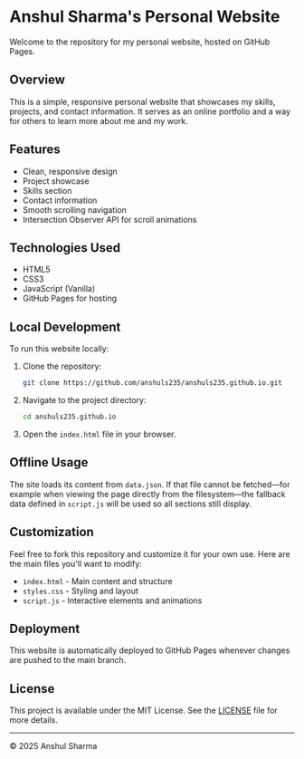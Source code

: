 # Anshul Sharma's Personal Website

Welcome to the repository for my personal website, hosted on GitHub Pages.

## Overview

This is a simple, responsive personal website that showcases my skills, projects, and contact information. It serves as an online portfolio and a way for others to learn more about me and my work.

## Features

- Clean, responsive design
- Project showcase
- Skills section
- Contact information
- Smooth scrolling navigation
- Intersection Observer API for scroll animations

## Technologies Used

- HTML5
- CSS3
- JavaScript (Vanilla)
- GitHub Pages for hosting

## Local Development

To run this website locally:

1. Clone the repository:
   ```bash
   git clone https://github.com/anshuls235/anshuls235.github.io.git
   ```

2. Navigate to the project directory:
   ```bash
   cd anshuls235.github.io
   ```

3. Open the `index.html` file in your browser.

## Offline Usage

The site loads its content from `data.json`. If that file cannot be fetched—for
example when viewing the page directly from the filesystem—the fallback data
defined in `script.js` will be used so all sections still display.

## Customization

Feel free to fork this repository and customize it for your own use. Here are the main files you'll want to modify:

- `index.html` - Main content and structure
- `styles.css` - Styling and layout
- `script.js` - Interactive elements and animations

## Deployment

This website is automatically deployed to GitHub Pages whenever changes are pushed to the main branch.

## License

This project is available under the MIT License. See the [LICENSE](LICENSE) file for more details.

---

© 2025 Anshul Sharma
